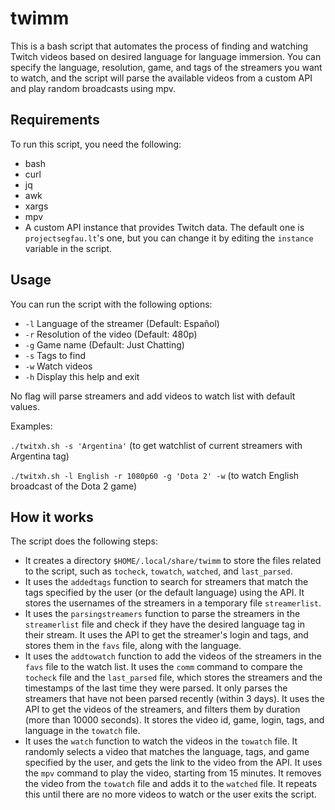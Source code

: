 # twimm

This is a bash script that automates the process of finding and watching Twitch videos based on desired language for language immersion. You can specify the language, resolution, game, and tags of the streamers you want to watch, and the script will parse the available videos from a custom API and play random broadcasts using mpv.

## Requirements

To run this script, you need the following:

- bash
- curl
- jq
- awk
- xargs
- mpv
- A custom API instance that provides Twitch data. The default one is `projectsegfau.lt`'s one, but you can change it by editing the `instance` variable in the script.

## Usage

You can run the script with the following options:

- `-l` Language of the streamer (Default: Español)
- `-r` Resolution of the video (Default: 480p)
- `-g` Game name (Default: Just Chatting)
- `-s` Tags to find
- `-w` Watch videos
- `-h` Display this help and exit

No flag will parse streamers and add videos to watch list with default values.

Examples:

`./twitxh.sh -s 'Argentina'`
(to get watchlist of current streamers with Argentina tag)

`./twitxh.sh -l English -r 1080p60 -g 'Dota 2' -w`
(to watch English broadcast of the Dota 2 game)

## How it works

The script does the following steps:

- It creates a directory `$HOME/.local/share/twimm` to store the files related to the script, such as `tocheck`, `towatch`, `watched`, and `last_parsed`.
- It uses the `addedtags` function to search for streamers that match the tags specified by the user (or the default language) using the API. It stores the usernames of the streamers in a temporary file `streamerlist`.
- It uses the `parsingstreamers` function to parse the streamers in the `streamerlist` file and check if they have the desired language tag in their stream. It uses the API to get the streamer's login and tags, and stores them in the `favs` file, along with the language.
- It uses the `addtowatch` function to add the videos of the streamers in the `favs` file to the watch list. It uses the `comm` command to compare the `tocheck` file and the `last_parsed` file, which stores the streamers and the timestamps of the last time they were parsed. It only parses the streamers that have not been parsed recently (within 3 days). It uses the API to get the videos of the streamers, and filters them by duration (more than 10000 seconds). It stores the video id, game, login, tags, and language in the `towatch` file.
- It uses the `watch` function to watch the videos in the `towatch` file. It randomly selects a video that matches the language, tags, and game specified by the user, and gets the link to the video from the API. It uses the `mpv` command to play the video, starting from 15 minutes. It removes the video from the `towatch` file and adds it to the `watched` file. It repeats this until there are no more videos to watch or the user exits the script.
